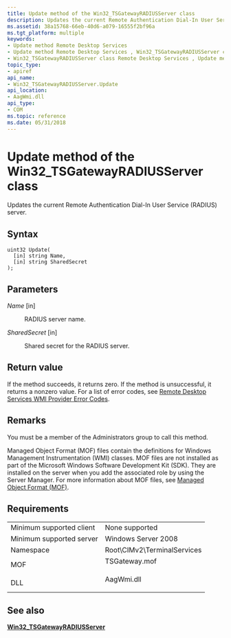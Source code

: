 ```yaml
---
title: Update method of the Win32_TSGatewayRADIUSServer class
description: Updates the current Remote Authentication Dial-In User Service (RADIUS) server.
ms.assetid: 38a15768-66eb-40d6-a079-16555f2bf96a
ms.tgt_platform: multiple
keywords:
- Update method Remote Desktop Services
- Update method Remote Desktop Services , Win32_TSGatewayRADIUSServer class
- Win32_TSGatewayRADIUSServer class Remote Desktop Services , Update method
topic_type:
- apiref
api_name:
- Win32_TSGatewayRADIUSServer.Update
api_location:
- AagWmi.dll
api_type:
- COM
ms.topic: reference
ms.date: 05/31/2018
---
```


# Update method of the Win32\_TSGatewayRADIUSServer class

Updates the current Remote Authentication Dial-In User Service (RADIUS) server.

## Syntax


```mof
uint32 Update(
  [in] string Name,
  [in] string SharedSecret
);
```



## Parameters

<dl> <dt>

*Name* \[in\]
</dt> <dd>

RADIUS server name.

</dd> <dt>

*SharedSecret* \[in\]
</dt> <dd>

Shared secret for the RADIUS server.

</dd> </dl>

## Return value

If the method succeeds, it returns zero. If the method is unsuccessful, it returns a nonzero value. For a list of error codes, see [Remote Desktop Services WMI Provider Error Codes](terminal-services-wmi-provider-error-codes.md).

## Remarks

You must be a member of the Administrators group to call this method.

Managed Object Format (MOF) files contain the definitions for Windows Management Instrumentation (WMI) classes. MOF files are not installed as part of the Microsoft Windows Software Development Kit (SDK). They are installed on the server when you add the associated role by using the Server Manager. For more information about MOF files, see [Managed Object Format (MOF)](/windows/desktop/WmiSdk/managed-object-format--mof-).

## Requirements



|                                     |                                                                                          |
|-------------------------------------|------------------------------------------------------------------------------------------|
| Minimum supported client<br/> | None supported<br/>                                                                |
| Minimum supported server<br/> | Windows Server 2008<br/>                                                           |
| Namespace<br/>                | Root\\CIMv2\\TerminalServices<br/>                                                 |
| MOF<br/>                      | <dl> <dt>TSGateway.mof</dt> </dl> |
| DLL<br/>                      | <dl> <dt>AagWmi.dll</dt> </dl>    |



## See also

<dl> <dt>

[**Win32\_TSGatewayRADIUSServer**](win32-tsgatewayradiusserver.md)
</dt> </dl>

 

